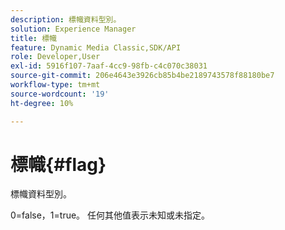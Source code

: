 ```yaml
---
description: 標幟資料型別。
solution: Experience Manager
title: 標幟
feature: Dynamic Media Classic,SDK/API
role: Developer,User
exl-id: 5916f107-7aaf-4cc9-98fb-c4c070c38031
source-git-commit: 206e4643e3926cb85b4be2189743578f88180be7
workflow-type: tm+mt
source-wordcount: '19'
ht-degree: 10%

---
```


# 標幟{#flag}

標幟資料型別。

0=false，1=true。 任何其他值表示未知或未指定。
